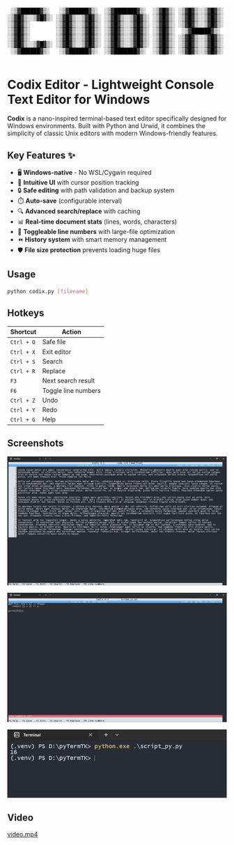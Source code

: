 ![img.png](resources/img.png)
# Codix Editor - Lightweight Console Text Editor for Windows

**Codix** is a nano-inspired terminal-based text editor specifically designed for Windows environments. Built with Python and Urwid, it combines the simplicity of classic Unix editors with modern Windows-friendly features.

## Key Features ✨
- 🖥️ **Windows-native** - No WSL/Cygwin required
- 📝 **Intuitive UI** with cursor position tracking
- 🔒 **Safe editing** with path validation and backup system
- ⏱️ **Auto-save** (configurable interval)
- 🔍 **Advanced search/replace** with caching
- 📊 **Real-time document stats** (lines, words, characters)
- 🔢 **Toggleable line numbers** with large-file optimization
- ⏪ **History system** with smart memory management
- 🛡️ **File size protection** prevents loading huge files

## Usage
```bash
python codix.py [filename]
```
## Hotkeys

| Shortcut   | Action              |
|------------|---------------------|
| `Ctrl + O` | Safe file           |
| `Ctrl + X` | Exit editor         |
| `Ctrl + S` | Search              |
| `Ctrl + R` | Replace             |
| `F3`       | Next search result  |
| `F6`       | Toggle line numbers |
| `Ctrl + Z` | Undo                |
| `Ctrl + Y` | Redo                |
| `Ctrl + G` | Help                |

## Screenshots

![img.png](resources/img_1.png)

![img.png](resources/img_2.png)

![img.png](resources/img_3.png)

## Video

[video.mp4](resources/video.mp4)

